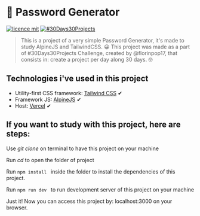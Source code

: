 # 🔐 Password Generator

[![licence mit](https://img.shields.io/github/license/ChristopherMarques/passwordGenerator)](https://github.com/ChristopherMarques/passwordGenerator/blob/main/LICENSE)
[![#30Days30Projects](https://img.shields.io/badge/Part%20of%20Challenge-30Days30Projects-orange)](https://github.com/florinpop17/100Days100Projects)

> This is a project of a very simple Password Generator, it's made to study AlpineJS and TailwindCSS. 😀
> This project was made as a part of #30Days30Projects Challenge, created by @florinpop17, that consists in: create a project per day along 30 days. 🤓

## Technologies i've used in this project

* Utility-first CSS framework: [Tailwind CSS](https://tailwindcss.com/) ✔
* Framework JS: [AlpineJS](https://github.com/alpinejs/alpine) ✔
* Host: [Vercel](https://vercel.com) ✔

## If you want to study with this project, here are steps:

Use *git clone <repo>* on terminal to have this project on your machine

Run *cd <folder of project>* to open the folder of project

Run ```npm install ``` inside the folder to install the dependencies of this project.

Run ```npm run dev ``` to run development server of this project on your machine

Just it! Now you can access this project by: localhost:3000 on your browser.
